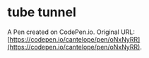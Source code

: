 # tube tunnel

A Pen created on CodePen.io. Original URL: [https://codepen.io/cantelope/pen/oNxNyRR](https://codepen.io/cantelope/pen/oNxNyRR).

